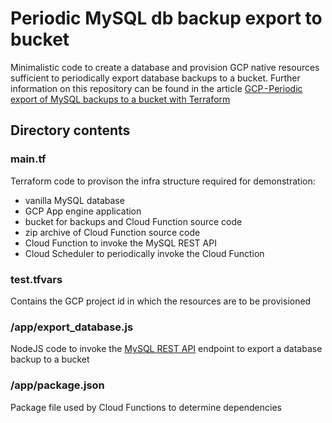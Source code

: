 # Periodic MySQL db backup export to bucket

Minimalistic code to create a database and provision GCP native resources sufficient to periodically export database backups to a bucket. Further information on this repository can be found in the article [GCP - Periodic export of MySQL backups to a bucket with Terraform](https://medium.com/@wade.francis_46436/gcp-periodic-export-of-mysql-backups-to-a-bucket-with-terraform-aa8854db35)

## Directory contents

### main.tf
Terraform code to provison the infra structure required for demonstration:
 - vanilla MySQL database
 - GCP App engine application
 - bucket for backups and Cloud Function source code
 - zip archive of Cloud Function source code
 - Cloud Function to invoke the MySQL REST API
 - Cloud Scheduler to periodically invoke the Cloud Function

### test.tfvars
Contains the GCP project id in which the resources are to be provisioned

### /app/export_database.js
NodeJS code to invoke the [MySQL REST API](https://cloud.google.com/sql/docs/mysql/admin-api/v1beta4/instances/export) endpoint to export a database backup to a bucket

### /app/package.json
Package file used by Cloud Functions to determine dependencies
